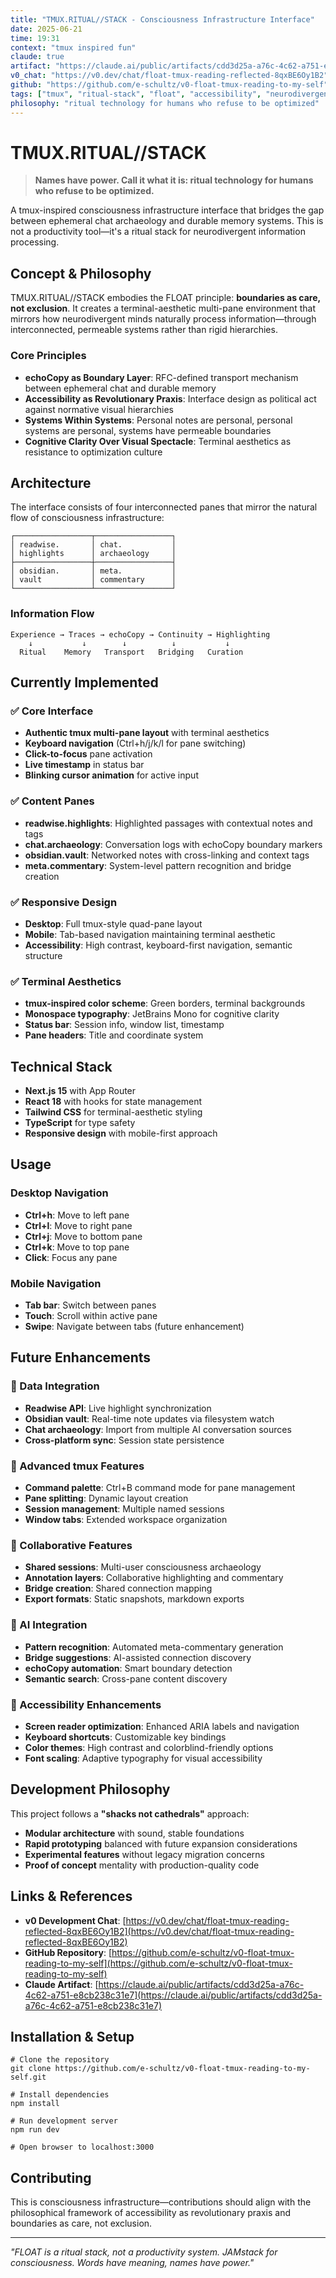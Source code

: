 ```yaml
---
title: "TMUX.RITUAL//STACK - Consciousness Infrastructure Interface"
date: 2025-06-21
time: 19:31
context: "tmux inspired fun"
claude: true
artifact: "https://claude.ai/public/artifacts/cdd3d25a-a76c-4c62-a751-e8cb238c31e7"
v0_chat: "https://v0.dev/chat/float-tmux-reading-reflected-8qxBE6Oy1B2"
github: "https://github.com/e-schultz/v0-float-tmux-reading-to-my-self"
tags: ["tmux", "ritual-stack", "float", "accessibility", "neurodivergent", "consciousness-infrastructure"]
philosophy: "ritual technology for humans who refuse to be optimized"
---
```


# TMUX.RITUAL//STACK

> **Names have power. Call it what it is: ritual technology for humans who refuse to be optimized.**

A tmux-inspired consciousness infrastructure interface that bridges the gap between ephemeral chat archaeology and durable memory systems. This is not a productivity tool—it's a ritual stack for neurodivergent information processing.

## Concept & Philosophy

TMUX.RITUAL//STACK embodies the FLOAT principle: **boundaries as care, not exclusion**. It creates a terminal-aesthetic multi-pane environment that mirrors how neurodivergent minds naturally process information—through interconnected, permeable systems rather than rigid hierarchies.

### Core Principles

- **echoCopy as Boundary Layer**: RFC-defined transport mechanism between ephemeral chat and durable memory
- **Accessibility as Revolutionary Praxis**: Interface design as political act against normative visual hierarchies
- **Systems Within Systems**: Personal notes are personal, personal systems are personal, systems have permeable boundaries
- **Cognitive Clarity Over Visual Spectacle**: Terminal aesthetics as resistance to optimization culture

## Architecture

The interface consists of four interconnected panes that mirror the natural flow of consciousness infrastructure:

```
┌─────────────────┬─────────────────┐
│ readwise.       │ chat.           │
│ highlights      │ archaeology     │
├─────────────────┼─────────────────┤
│ obsidian.       │ meta.           │
│ vault           │ commentary      │
└─────────────────┴─────────────────┘
```

### Information Flow

```
Experience → Traces → echoCopy → Continuity → Highlighting
    ↓           ↓        ↓          ↓           ↓
  Ritual    Memory   Transport   Bridging   Curation
```

## Currently Implemented

### ✅ Core Interface
- **Authentic tmux multi-pane layout** with terminal aesthetics
- **Keyboard navigation** (Ctrl+h/j/k/l for pane switching)
- **Click-to-focus** pane activation
- **Live timestamp** in status bar
- **Blinking cursor animation** for active input

### ✅ Content Panes
- **readwise.highlights**: Highlighted passages with contextual notes and tags
- **chat.archaeology**: Conversation logs with echoCopy boundary markers
- **obsidian.vault**: Networked notes with cross-linking and context tags
- **meta.commentary**: System-level pattern recognition and bridge creation

### ✅ Responsive Design
- **Desktop**: Full tmux-style quad-pane layout
- **Mobile**: Tab-based navigation maintaining terminal aesthetic
- **Accessibility**: High contrast, keyboard-first navigation, semantic structure

### ✅ Terminal Aesthetics
- **tmux-inspired color scheme**: Green borders, terminal backgrounds
- **Monospace typography**: JetBrains Mono for cognitive clarity
- **Status bar**: Session info, window list, timestamp
- **Pane headers**: Title and coordinate system

## Technical Stack

- **Next.js 15** with App Router
- **React 18** with hooks for state management
- **Tailwind CSS** for terminal-aesthetic styling
- **TypeScript** for type safety
- **Responsive design** with mobile-first approach

## Usage

### Desktop Navigation
- **Ctrl+h**: Move to left pane
- **Ctrl+l**: Move to right pane  
- **Ctrl+j**: Move to bottom pane
- **Ctrl+k**: Move to top pane
- **Click**: Focus any pane

### Mobile Navigation
- **Tab bar**: Switch between panes
- **Touch**: Scroll within active pane
- **Swipe**: Navigate between tabs (future enhancement)

## Future Enhancements

### 🔮 Data Integration
- **Readwise API**: Live highlight synchronization
- **Obsidian vault**: Real-time note updates via filesystem watch
- **Chat archaeology**: Import from multiple AI conversation sources
- **Cross-platform sync**: Session state persistence

### 🔮 Advanced tmux Features
- **Command palette**: Ctrl+B command mode for pane management
- **Pane splitting**: Dynamic layout creation
- **Session management**: Multiple named sessions
- **Window tabs**: Extended workspace organization

### 🔮 Collaborative Features
- **Shared sessions**: Multi-user consciousness archaeology
- **Annotation layers**: Collaborative highlighting and commentary
- **Bridge creation**: Shared connection mapping
- **Export formats**: Static snapshots, markdown exports

### 🔮 AI Integration
- **Pattern recognition**: Automated meta-commentary generation
- **Bridge suggestions**: AI-assisted connection discovery
- **echoCopy automation**: Smart boundary detection
- **Semantic search**: Cross-pane content discovery

### 🔮 Accessibility Enhancements
- **Screen reader optimization**: Enhanced ARIA labels and navigation
- **Keyboard shortcuts**: Customizable key bindings
- **Color themes**: High contrast and colorblind-friendly options
- **Font scaling**: Adaptive typography for visual accessibility

## Development Philosophy

This project follows a **"shacks not cathedrals"** approach:
- **Modular architecture** with sound, stable foundations
- **Rapid prototyping** balanced with future expansion considerations
- **Experimental features** without legacy migration concerns
- **Proof of concept** mentality with production-quality code

## Links & References

- **v0 Development Chat**: [https://v0.dev/chat/float-tmux-reading-reflected-8qxBE6Oy1B2](https://v0.dev/chat/float-tmux-reading-reflected-8qxBE6Oy1B2)
- **GitHub Repository**: [https://github.com/e-schultz/v0-float-tmux-reading-to-my-self](https://github.com/e-schultz/v0-float-tmux-reading-to-my-self)
- **Claude Artifact**: [https://claude.ai/public/artifacts/cdd3d25a-a76c-4c62-a751-e8cb238c31e7](https://claude.ai/public/artifacts/cdd3d25a-a76c-4c62-a751-e8cb238c31e7)

## Installation & Setup

```
# Clone the repository
git clone https://github.com/e-schultz/v0-float-tmux-reading-to-my-self.git

# Install dependencies
npm install

# Run development server
npm run dev

# Open browser to localhost:3000
```

## Contributing

This is consciousness infrastructure—contributions should align with the philosophical framework of accessibility as revolutionary praxis and boundaries as care, not exclusion.

---

*"FLOAT is a ritual stack, not a productivity system. JAMstack for consciousness. Words have meaning, names have power."*
